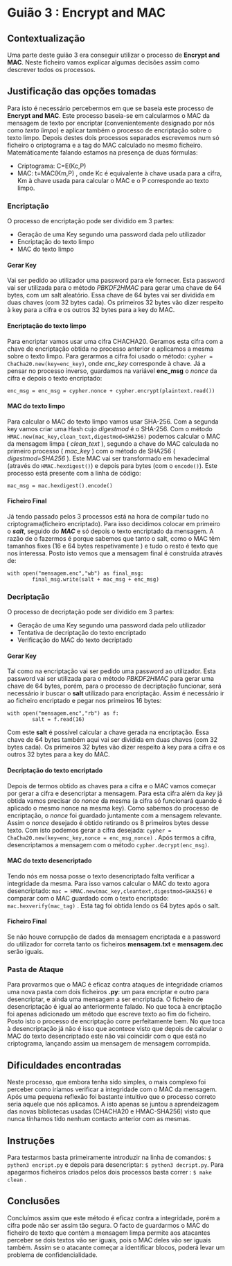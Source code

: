# Guião 3 : Encrypt and MAC
## Contextualização
Uma parte deste guião 3 era conseguir utilizar o processo de **Encrypt and MAC**.
Neste ficheiro vamos explicar algumas decisões assim como descrever todos os processos.

## Justificação das opções tomadas
Para isto é necessário percebermos em que se baseia este processo de **Encrypt and MAC**.
Este processo baseia-se em calcularmos o MAC da mensagem de texto por encriptar (convenientemente designado por nós como *texto limpo*) e aplicar também o processo de encriptação sobre o texto limpo. Depois destes dois processos separados escrevemos num só ficheiro o criptograma e a tag do MAC calculado no mesmo ficheiro. Matemáticamente falando estamos na presença de duas fórmulas: 
- Criptograma:
  C=E(Kc,P)
- MAC:
  t=MAC(Km,P)
, onde Kc é equivalente à chave usada para a cifra, Km à chave usada para calcular o MAC e o P corresponde ao texto limpo.

### Encriptação
O processo de encriptação pode ser dividido em 3 partes:
- Geração de uma Key segundo uma password dada pelo utilizador
- Encriptação do texto limpo
- MAC do texto limpo

#### Gerar Key
Vai ser pedido ao utilizador uma password para ele fornecer.
Esta password vai ser utilizada para o método *PBKDF2HMAC* para gerar uma chave de 64 bytes, com um salt aleatório. 
Essa chave de 64 bytes vai ser dividida em duas chaves (com 32 bytes cada). Os primeiros 32 bytes vão dizer respeito à key para a cifra e os outros 32 bytes para a key do MAC.

#### Encriptação do texto limpo
Para encriptar vamos usar uma cifra CHACHA20. 
Geramos esta cifra com a chave de encriptação obtida no processo anterior e aplicamos a mesma sobre o texto limpo. Para gerarmos a cifra foi usado o método: `cypher = ChaCha20.new(key=enc_key)`, onde *enc_key* corresponde à chave. Já a pensar no processo inverso, guardamos na variável **enc_msg** o *nonce* da cifra e depois o texto encriptado:
```
enc_msg = enc_msg = cypher.nonce + cypher.encrypt(plaintext.read())
```
#### MAC do texto limpo
Para calcular o MAC do texto limpo vamos usar SHA-256.
Com a segunda key vamos criar uma Hash cujo *digestmod* é o SHA-256. Com o método `HMAC.new(mac_key,clean_text,digestmod=SHA256)` podemos calcular o MAC da mensagem limpa ( *clean_text* ), segundo a chave do MAC calculada no primeiro processo ( *mac_key* ) com o método de SHA256 ( *digestmod=SHA256* ). Este MAC vai ser transformado em hexadecimal (através do `HMAC.hexdigest()`) e depois para bytes (com o `encode()`). Este processo está presente com a linha de código:
```
mac_msg = mac.hexdigest().encode()
```

#### Ficheiro Final
Já tendo passado pelos 3 processos está na hora de compilar tudo no criptograma(ficheiro encriptado). Para isso decidimos colocar em primeiro o ***salt***, seguido do ***MAC*** e só depois o texto encriptado da mensagem. A razão de o fazermos é porque sabemos que tanto o salt, como o MAC têm tamanhos fixes (16 e 64 bytes respetivamente ) e tudo o resto é texto que nos interessa. 
Posto isto vemos que a mensagem final é construída através de:
```
with open("mensagem.enc","wb") as final_msg:
        final_msg.write(salt + mac_msg + enc_msg)
```

### Decriptação
O processo de decriptação pode ser dividido em 3 partes:
- Geração de uma Key segundo uma password dada pelo utilizador
- Tentativa de decriptação do texto encriptado
- Verificação do MAC do texto decriptado

#### Gerar Key
Tal como na encriptação vai ser pedido uma password ao utilizador.
Esta password vai ser utilizada para o método *PBKDF2HMAC* para gerar uma chave de 64 bytes, porém, para o processo de decriptação funcionar, será necessário ir buscar o **salt** utilizado para encriptação. Assim é necessário ir ao ficheiro encriptado e pegar nos primeiros 16 bytes:
```
with open("mensagem.enc","rb") as f:
        salt = f.read(16)
```
Com este **salt** é possível calcular a chave gerada na encriptação.
Essa chave de 64 bytes também aqui vai ser dividida em duas chaves (com 32 bytes cada). Os primeiros 32 bytes vão dizer respeito à key para a cifra e os outros 32 bytes para a key do MAC.

#### Decriptação do texto encriptado
Depois de termos obtido as chaves para a cifra e o MAC vamos começar por gerar a cifra e desencriptar a mensagem. Para esta cifra além da *key* já obtida vamos precisar do *nonce* da mesma (a cifra só funcionará quando é aplicado o mesmo nonce na mesma key). Como sabemos do processo de encriptação, o *nonce* foi guardado juntamente com a mensagem relevante. Assim o *nonce* desejado é obtido retirando os 8 primeiros bytes desse texto. Com isto podemos gerar a cifra desejada:
`cypher = ChaCha20.new(key=enc_key,nonce = enc_msg_nonce)` .
Após termos a cifra, desencriptamos a mensagem com o método ```cypher.decrypt(enc_msg)```.

#### MAC do texto desencriptado
Tendo nós em nossa posse o texto desencriptado falta verificar a integridade da mesma. Para isso vamos calcular o MAC do texto agora desencriptado: 
``` mac = HMAC.new(mac_key,cleantext,digestmod=SHA256) ```
e comparar com o MAC guardado com o texto encriptado: ``` mac.hexverify(mac_tag) ``` . Esta tag foi obtida lendo os 64 bytes após o salt.

#### Ficheiro Final
Se não houve corrupção de dados da mensagem encriptada e a password do utilizador for correta tanto os ficheiros **mensagem.txt** e **mensagem.dec** serão iguais.

### Pasta de Ataque
Para provarmos que o MAC é eficaz contra ataques de integridade criamos uma nova pasta com dois ficheiros **.py**: um para encriptar e outro para desencriptar, e ainda uma mensagem a ser encriptada. O ficheiro de desencriptação é igual ao anteriormente falado. No que toca à encriptação foi apenas adicionado um método que escreve texto ao fim do ficheiro. 
Posto isto o processo de encriptação corre perfeitamente bem. No que toca à desencriptação já não é isso que acontece visto que depois de calcular o MAC do texto desencriptado este não vai coincidir com o que está no criptograma, lançando assim ua mensagem de mensagem corrompida. 

## Dificuldades encontradas
Neste processo, que embora tenha sido simples, o mais complexo foi perceber como iríamos verificar a integridade com o MAC da mensagem. Após uma pequena reflexão foi bastante intuitivo que o processo correto seria aquele que nós aplicamos.
A isto apenas se juntou a aprendeizagem das novas bibliotecas usadas (CHACHA20 e HMAC-SHA256) visto que nunca tínhamos tido nenhum contacto anterior com as mesmas.

## Instruções
Para testarmos basta primeiramente introduzir na linha de comandos: `$ python3 encript.py` e depois para desencriptar: `$ python3 decript.py`. Para apagarmos ficheiros criados pelos dois processos basta correr : `$ make clean` .

## Conclusões
Concluímos assim que este método é eficaz contra a integridade, porém a cifra pode não ser assim tão segura. O facto de guardarmos o MAC do ficheiro de texto que contém a mensagem limpa permite aos atacantes perceber se dois textos vão ser iguais, pois o MAC deles vão ser iguais também. Assim se o atacante começar a identificar blocos, poderá levar um problema de confidencialidade.



